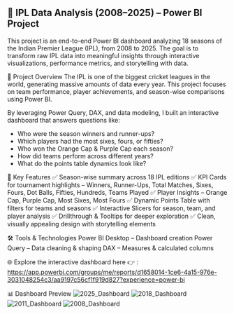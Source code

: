 ## 🏏 IPL Data Analysis (2008–2025) – Power BI Project

This project is an end-to-end Power BI dashboard analyzing 18 seasons of the Indian Premier League (IPL), from 2008 to 2025.
The goal is to transform raw IPL data into meaningful insights through interactive visualizations, performance metrics, and storytelling with data.

📌 Project Overview
The IPL is one of the biggest cricket leagues in the world, generating massive amounts of data every year.
This project focuses on team performance, player achievements, and season-wise comparisons using Power BI.

By leveraging Power Query, DAX, and data modeling, I built an interactive dashboard that answers questions like:
- Who were the season winners and runner-ups?
- Which players had the most sixes, fours, or fifties?
- Who won the Orange Cap & Purple Cap each season?
- How did teams perform across different years?
- What do the points table dynamics look like?

🔑 Key Features
✅ Season-wise summary across 18 IPL editions
✅ KPI Cards for tournament highlights – Winners, Runner-Ups, Total Matches, Sixes, Fours, Dot Balls, Fifties, Hundreds, Teams Played
✅ Player Insights – Orange Cap, Purple Cap, Most Sixes, Most Fours
✅ Dynamic Points Table with filters for teams and seasons
✅ Interactive Slicers for season, team, and player analysis
✅ Drillthrough & Tooltips for deeper exploration
✅ Clean, visually appealing design with storytelling elements

🛠️ Tools & Technologies
Power BI Desktop – Dashboard creation
Power Query – Data cleaning & shaping
DAX – Measures & calculated columns

🌐 Explore the interactive dashboard here 👉 : https://app.powerbi.com/groups/me/reports/d1658014-1ce6-4a15-976e-3031048254c3/aa9197c56cf1f919d827?experience=power-bi 

📊 Dashboard Preview
![2025_Dashboard](https://github.com/user-attachments/assets/11109b84-e72f-47c1-8cee-8c22f0a035ac)
![2018_Dashboard](https://github.com/user-attachments/assets/823c0f80-4197-41d6-bd5e-41f362a17ee4)
![2011_Dashboard](https://github.com/user-attachments/assets/6e0d6efb-e40a-41d6-883b-61d151bc7abb)
![2008_Dashboard](https://github.com/user-attachments/assets/41b11f66-a340-40af-b8e6-616d94ccd65f)

